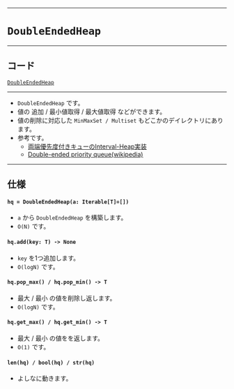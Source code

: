 _____

# `DoubleEndedHeap`

_____

## コード

[`DoubleEndedHeap`](https://github.com/titanium-22/Library_py/blob/main/DataStructures/Heap/DoubleEndedHeap.py)
<!-- code=https://github.com/titanium-22/Library_py/blob/main/DataStructures\Heap\DoubleEndedHeap.py -->

_____

- `DoubleEndedHeap` です。
- 値の 追加 / 最小値取得 / 最大値取得 などができます。  
- 値の削除に対応した `MinMaxSet / Multiset` もどこかのデイレクトリにあります。  
- 参考です。  
  - [両端優先度付きキューのInterval-Heap実装](https://natsugiri.hatenablog.com/entry/2016/10/10/035445)
  - [Double-ended priority queue(wikipedia)](https://en.wikipedia.org/wiki/Double-ended_priority_queue)

_____

## 仕様

#### `hq = DoubleEndedHeap(a: Iterable[T]=[])`
- `a` から `DoubleEndedHeap` を構築します。
- `O(N)` です。

#### `hq.add(key: T) -> None`
- `key` を1つ追加します。
- `O(logN)` です。

#### `hq.pop_max() / hq.pop_min() -> T`
- 最大 / 最小 の値を削除し返します。
- `O(logN)` です。

#### `hq.get_max() / hq.get_min() -> T`
- 最大 / 最小 の値をを返します。
- `O(1)` です。

#### `len(hq) / bool(hq) / str(hq)`
- よしなに動きます。

